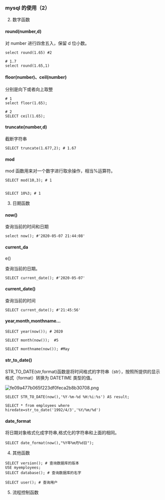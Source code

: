 ### mysql 的使用（2）

2. 数字函数

#### round(number,d)

对 number 进行四舍五入，保留 d 位小数。

```
select round(1.65) #2

# 1.7
select round(1.65,1)
```

#### floor(number)、ceil(number)

分别是向下或者向上取整

```
# 1
select floor(1.65);

# 2
SELECT ceil(1.65);
```

#### truncate(number,d)

截断字符串

```
SELECT truncate(1.677,2); # 1.67
```

#### mod

mod 函数用来对一个数字进行取余操作，相当%运算符。

```
SELECT mod(10,3); # 1


SELECT 10%3; # 1
```

3. 日期函数

#### now()

查询当前的时间和日期

```
select now(); #'2020-05-07 21:44:08'
```

#### current_da

e()

查询当前的日期。

```
SELECT current_date(); #'2020-05-07'
```

#### current_date()

查询当前的时间

```
SELECT current_date(); #'21:45:56'
```

#### year,month,monthname...

```
SELECT year(now()); # 2020

SELECT month(now());  #5

SELECT monthname(now()); #May
```

#### str_to_date()

STR_TO_DATE(str,format)函数是将时间格式的字符串（str），按照所提供的显示格式（format）转换为 DATETIME 类型的值。

![fe09a477b065f223df0feca2b8b30708.png](evernotecid://48BC2FAB-231C-4AC6-BF8E-D98489F70F11/appyinxiangcom/24780240/ENResource/p28)

```
SELECT STR_TO_DATE(now(),'%Y-%m-%d %H:%i:%s') AS result;

SELECT * from employees where hiredate=str_to_date('1992/4/3','%Y/%m/%d')
```

#### date_format

将日期对象格式化成字符串,格式化的字符串和上面的相同。

```
SELECT date_format(now(),"%Y年%m月%d日");
```

4. 其他函数

```
SELECT version(); # 查询数据库的版本
USE myemployees;
SELECT database(); # 查询数据库的名字

SELECT user(); # 查询用户
```

5. 流程控制函数

